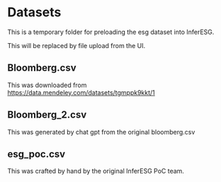 # Datasets

This is a temporary folder for preloading the esg dataset into InferESG.

This will be replaced by file upload from the UI.

## Bloomberg.csv
This was downloaded from https://data.mendeley.com/datasets/tgmppk9kkt/1

## Bloomberg_2.csv
This was generated by chat gpt from the original bloomberg.csv

## esg_poc.csv
This was crafted by hand by the original InferESG PoC team. 
